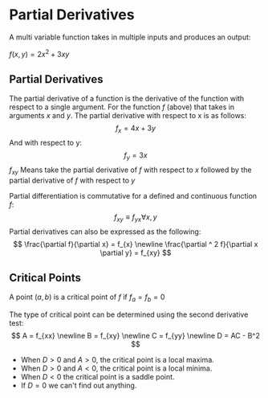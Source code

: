 # Partial Derivatives

A multi variable function takes in multiple inputs and produces an output:

$f(x,y) = 2x^2 +3xy$

## Partial Derivatives

The partial derivative of a function is the derivative of the function with respect to a single argument. For the function $f$ (above) that takes in arguments $x$ and $y$. The partial derivative with respect  to x is as follows:
$$
f_x = 4x + 3y
$$
And with respect to y:
$$
f_y = 3x
$$
$f_{xy}$ Means take the partial derivative of $f$ with respect to $x$ followed by the partial derivative of $f$ with respect to $y$

Partial differentiation is commutative for a defined and continuous function $f$:
$$
f_{xy} \equiv f_{yx} \forall{x,y}
$$
Partial derivatives can also be expressed as the following:
$$
\frac{\partial f}{\partial x} = f_{x} \newline \frac{\partial ^ 2 f}{\partial x \partial y} = f_{xy}
$$

## Critical Points



A point $(a, b)$ is a critical point of $f$ if $f_{a} = f_{b} = 0$

The type of critical point can be determined using the second derivative test:
$$
A = f_{xx} \newline
B = f_{xy} \newline
C = f_{yy} \newline
D = AC - B^2
$$

* When $D > 0$ and $A > 0$, the critical point is a local maxima.
* When $D > 0$ and $A < 0$, the critical point is a local minima.
* When $D < 0$ the critical point is a saddle point.
* If $D = 0$ we can't find out anything.

